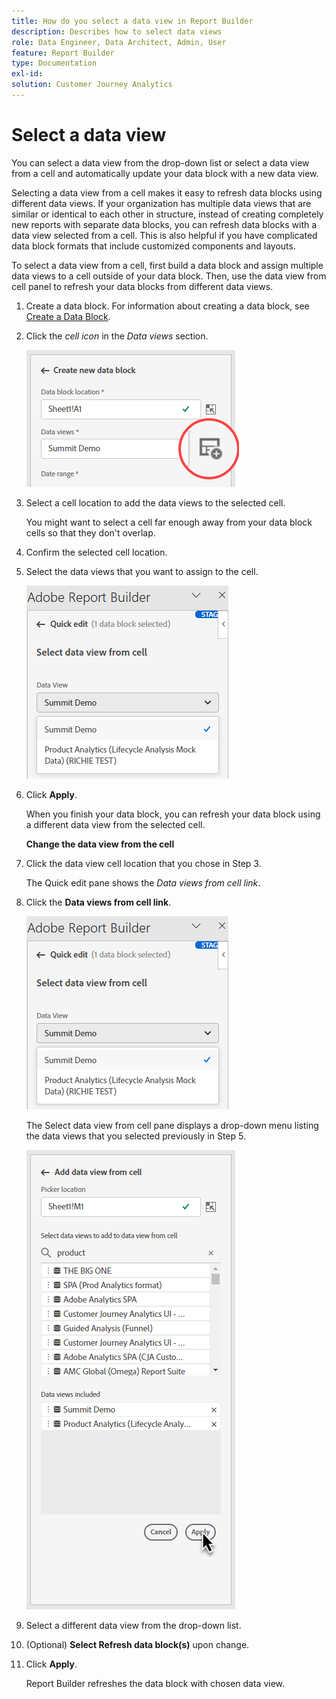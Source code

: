 ```yaml
---
title: How do you select a data view in Report Builder
description: Describes how to select data views
role: Data Engineer, Data Architect, Admin, User
feature: Report Builder
type: Documentation
exl-id: 
solution: Customer Journey Analytics
---
```


# Select a data view

You can select a data view from the drop-down list or select a data view from a cell and automatically update your data block with a new data view. 

Selecting a data view from a cell makes it easy to refresh data blocks using different data views. If your organization has multiple data views that are similar or identical to each other in structure, instead of creating completely new reports with separate data blocks, you can refresh data blocks with a data view selected from a cell. This is also helpful if you have complicated data block formats that include customized components and layouts.

To select a data view from a cell, first build a data block and assign multiple data views to a cell outside of your data block. Then, use the data view from cell panel to refresh your data blocks from different data views.

1. Create a data block.
   For information about creating a data block, see [Create a Data Block](/help/report-builder/create-a-data-block.md).

1. Click the *cell icon* in the *Data views* section.

   ![Cell icon](/help/report-builder/assets/cell-icon.png)

1. Select a cell location to add the data views to the selected cell.

   You might want to select a cell far enough away from your data block cells so that they don't overlap.

1. Confirm the selected cell location.

1. Select the data views that you want to assign to the cell.

   ![Cell icon](/help/report-builder/assets/select-data-view.png)

1. Click **Apply**.

   When you finish your data block, you can refresh your data block using a different data view from the selected cell.

   **Change the data view from the cell**

1. Click the data view cell location that you chose in Step 3.

   The Quick edit pane shows the *Data views from cell link*.

1. Click the **Data views from cell link**.

   ![Select data view](/help/report-builder/assets/select-data-view.png)

   The Select data view from cell pane displays a drop-down menu listing the data views that you selected previously in Step 5.

   ![Add data view from cell](/help/report-builder/assets/add-data-view-cell.png)

1. Select a different data view from the drop-down list.

1. (Optional) **Select Refresh data block(s)** upon change.

1. Click **Apply**.

   Report Builder refreshes the data block with chosen data view.
